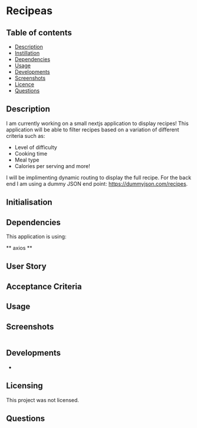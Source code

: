 # Recipeas

 ## Table of contents

  * [Description](#Description)
  * [Instillation](#Instillation)
  * [Dependencies](#Dependencies)
  * [Usage](#Usage)
  * [Developments](#Developments)
  * [Screenshots](#Screenshots)
  * [Licence](#License)
  * [Questions](#Questions)
  
## Description
I am currently working on a small nextjs application to display recipes! This application will be able to filter recipes based on a variation of different criteria such as:
* Level of difficulty
* Cooking time
* Meal type
* Calories per serving and more! 
 
 I will be implimenting dynamic routing to display the full recipe. For the back end I am using a dummy JSON end point: https://dummyjson.com/recipes. 


## Initialisation

## Dependencies 
This application is using: 

** axios ** 

## User Story

## Acceptance Criteria


## Usage

## Screenshots 

![]()

## Developments 
* 

## Licensing 

This project was not licensed.

## Questions

